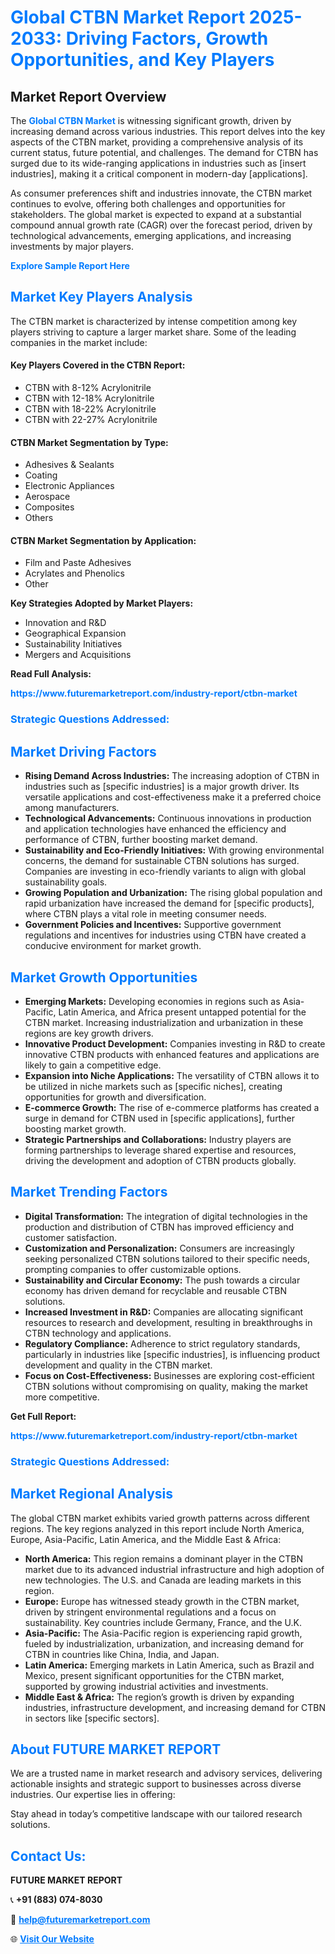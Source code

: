 <h1 style="color: #007BFF;">Global CTBN Market Report 2025-2033: Driving Factors, Growth Opportunities, and Key Players</h1>

<section id="overview">
<h2>Market Report Overview</h2>
<p>The <a href="https://www.futuremarketreport.com/industry-report/ctbn-market" style="color: #007BFF; text-decoration: none;"><strong>Global CTBN Market</strong></a> is witnessing significant growth, driven by increasing demand across various industries. This report delves into the key aspects of the CTBN market, providing a comprehensive analysis of its current status, future potential, and challenges. The demand for CTBN has surged due to its wide-ranging applications in industries such as [insert industries], making it a critical component in modern-day [applications].</p>
<p>As consumer preferences shift and industries innovate, the CTBN market continues to evolve, offering both challenges and opportunities for stakeholders. The global market is expected to expand at a substantial compound annual growth rate (CAGR) over the forecast period, driven by technological advancements, emerging applications, and increasing investments by major players.</p>
</section>

<section id="overview">
<p><a href="https://www.futuremarketreport.com/request-sample/reportId=26175" style="color: #007BFF; text-decoration: none;"><strong>Explore Sample Report Here</strong></a></p>
</section>

<section id="key-players">
<h2 style="color: #007BFF;">Market Key Players Analysis</h2>
<p>The CTBN market is characterized by intense competition among key players striving to capture a larger market share. Some of the leading companies in the market include:</p>
<h4>Key Players Covered in the CTBN Report:</h4>
<ul><li>CTBN with 8-12% Acrylonitrile</li><li>CTBN with 12-18% Acrylonitrile</li><li>CTBN with 18-22% Acrylonitrile</li><li>CTBN with 22-27% Acrylonitrile</li></ul>
<h4>CTBN Market Segmentation by Type:</h4>
<ul><li>Adhesives &amp; Sealants</li><li>Coating</li><li>Electronic Appliances</li><li>Aerospace</li><li>Composites</li><li>Others</li></ul>

<h4>CTBN Market Segmentation by Application:</h4>
<ul><li>Film and Paste Adhesives</li><li>Acrylates and Phenolics</li><li>Other</li></ul>
<p><strong>Key Strategies Adopted by Market Players:</strong></p>
<ul>
<li>Innovation and R&D</li>
<li>Geographical Expansion</li>
<li>Sustainability Initiatives</li>
<li>Mergers and Acquisitions</li>
</ul>
</section>

<section>
<p><strong>Read Full Analysis: </strong></p><a href="https://www.futuremarketreport.com/industry-report/ctbn-market" style="color: #007BFF; text-decoration: none;"><strong>https://www.futuremarketreport.com/industry-report/ctbn-market</strong></a>
<h3 style="color: #007BFF;">Strategic Questions Addressed:</h3>
</section>

<section id="driving-factors">
<h2 style="color: #007BFF;">Market Driving Factors</h2>
<ul>
<li><strong>Rising Demand Across Industries:</strong> The increasing adoption of CTBN in industries such as [specific industries] is a major growth driver. Its versatile applications and cost-effectiveness make it a preferred choice among manufacturers.</li>
<li><strong>Technological Advancements:</strong> Continuous innovations in production and application technologies have enhanced the efficiency and performance of CTBN, further boosting market demand.</li>
<li><strong>Sustainability and Eco-Friendly Initiatives:</strong> With growing environmental concerns, the demand for sustainable CTBN solutions has surged. Companies are investing in eco-friendly variants to align with global sustainability goals.</li>
<li><strong>Growing Population and Urbanization:</strong> The rising global population and rapid urbanization have increased the demand for [specific products], where CTBN plays a vital role in meeting consumer needs.</li>
<li><strong>Government Policies and Incentives:</strong> Supportive government regulations and incentives for industries using CTBN have created a conducive environment for market growth.</li>
</ul>
</section>

<section id="growth-opportunities">
<h2 style="color: #007BFF;">Market Growth Opportunities</h2>
<ul>
<li><strong>Emerging Markets:</strong> Developing economies in regions such as Asia-Pacific, Latin America, and Africa present untapped potential for the CTBN market. Increasing industrialization and urbanization in these regions are key growth drivers.</li>
<li><strong>Innovative Product Development:</strong> Companies investing in R&D to create innovative CTBN products with enhanced features and applications are likely to gain a competitive edge.</li>
<li><strong>Expansion into Niche Applications:</strong> The versatility of CTBN allows it to be utilized in niche markets such as [specific niches], creating opportunities for growth and diversification.</li>
<li><strong>E-commerce Growth:</strong> The rise of e-commerce platforms has created a surge in demand for CTBN used in [specific applications], further boosting market growth.</li>
<li><strong>Strategic Partnerships and Collaborations:</strong> Industry players are forming partnerships to leverage shared expertise and resources, driving the development and adoption of CTBN products globally.</li>
</ul>
</section>

<section id="trending-factors">
<h2 style="color: #007BFF;">Market Trending Factors</h2>
<ul>
<li><strong>Digital Transformation:</strong> The integration of digital technologies in the production and distribution of CTBN has improved efficiency and customer satisfaction.</li>
<li><strong>Customization and Personalization:</strong> Consumers are increasingly seeking personalized CTBN solutions tailored to their specific needs, prompting companies to offer customizable options.</li>
<li><strong>Sustainability and Circular Economy:</strong> The push towards a circular economy has driven demand for recyclable and reusable CTBN solutions.</li>
<li><strong>Increased Investment in R&D:</strong> Companies are allocating significant resources to research and development, resulting in breakthroughs in CTBN technology and applications.</li>
<li><strong>Regulatory Compliance:</strong> Adherence to strict regulatory standards, particularly in industries like [specific industries], is influencing product development and quality in the CTBN market.</li>
<li><strong>Focus on Cost-Effectiveness:</strong> Businesses are exploring cost-efficient CTBN solutions without compromising on quality, making the market more competitive.</li>
</ul>
</section>

<section>
<p><strong>Get Full Report: </strong></p><a href="https://www.futuremarketreport.com/industry-report/ctbn-market" style="color: #007BFF; text-decoration: none;"><strong>https://www.futuremarketreport.com/industry-report/ctbn-market</strong></a>
<h3 style="color: #007BFF;">Strategic Questions Addressed:</h3>
</section>


<section id="regional-analysis">
<h2 style="color: #007BFF;">Market Regional Analysis</h2>
<p>The global CTBN market exhibits varied growth patterns across different regions. The key regions analyzed in this report include North America, Europe, Asia-Pacific, Latin America, and the Middle East & Africa:</p>
<ul>
<li><strong>North America:</strong> This region remains a dominant player in the CTBN market due to its advanced industrial infrastructure and high adoption of new technologies. The U.S. and Canada are leading markets in this region.</li>
<li><strong>Europe:</strong> Europe has witnessed steady growth in the CTBN market, driven by stringent environmental regulations and a focus on sustainability. Key countries include Germany, France, and the U.K.</li>
<li><strong>Asia-Pacific:</strong> The Asia-Pacific region is experiencing rapid growth, fueled by industrialization, urbanization, and increasing demand for CTBN in countries like China, India, and Japan.</li>
<li><strong>Latin America:</strong> Emerging markets in Latin America, such as Brazil and Mexico, present significant opportunities for the CTBN market, supported by growing industrial activities and investments.</li>
<li><strong>Middle East & Africa:</strong> The region’s growth is driven by expanding industries, infrastructure development, and increasing demand for CTBN in sectors like [specific sectors].</li>
</ul>
</section>

<footer>
<h2 style="color: #007BFF;">About FUTURE MARKET REPORT</h2>
<p>We are a trusted name in market research and advisory services, delivering actionable insights and strategic support to businesses across diverse industries. Our expertise lies in offering:</p>

<p>Stay ahead in today’s competitive landscape with our tailored research solutions.</p>

<h2 style="color: #007BFF;">Contact Us:</h2>
<p><strong>FUTURE MARKET REPORT</strong></p>
<p>📞 <strong>+91 (883) 074-8030</strong></p>
<p>📧 <strong><a href="mailto:help@futuremarketreport.com" style="color: #007BFF;">help@futuremarketreport.com</a></strong></p>
<p>🌐 <strong><a href="https://www.futuremarketreport.com/" style="color: #007BFF;">Visit Our Website</a></strong></p>
</footer>